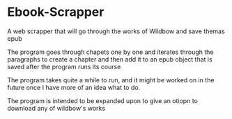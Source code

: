 # Ebook-Scrapper
<p>A web scrapper that will go through the works of Wildbow and save themas epub</p>
<p>The program goes through chapets one by one and iterates through the paragraphs to create a chapter and then add it to an epub object that is saved after the program runs its course</p>
<p>The program takes quite a while to run, and it might be worked on in the future once I have more of an idea what to do.</p>
<p>The program is intended to be expanded upon to give an otiopn to download any of wildbow's works</p>
